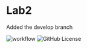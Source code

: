# Lab2

Added the develop branch

![workflow](https://github.com/brenda-leeCee/Lab1/actions/workflows/main.yml/badge.svg)
![GitHub License](https://img.shields.io/github/license/brenda-leeCee/Lab1)
